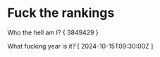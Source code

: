 # Fuck the rankings

Who the hell am I?
{ 3849429 }

What fucking year is it?
[ 2024-10-15T09:30:00Z ]
